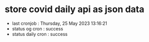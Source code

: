 # store covid daily api as json data

- last cronjob : Thursday, 25 May 2023 13:16:21
- status og cron : success
- status daily cron : success
      
      
